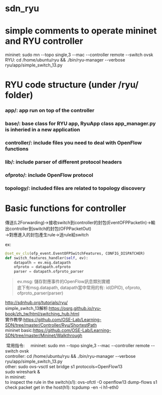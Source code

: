 # sdn_ryu
# simple comments to operate mininet and RYU controller    
mininet: sudo mn --topo single,3 --mac --controller remote --switch ovsk    
RYU: cd /home/ubuntu/ryu && ./bin/ryu-manager --verbose ryu/app/simple_switch_13.py    
# RYU code structure (under /ryu/ folder)    
### app/: app run on top of the controller  
### base/: base class for RYU app, RyuApp class app_manager.py is inheried in a new application  
### controller/: include files you need to deal with OpenFlow functions  
### lib/: include parser of different protocol headers  
### ofproto/: include OpenFlow protocol  
### topology/: included files are related to topology discovery  
# Basic functions for controller  
傳送(L2Forwarding)->接收switch到controller的封包(EventOFPPacketIn)->輸出controller到switch的封包(OFPPacketOut)  
->對應進入的封包產生rule->送rule給switch  

ex:  
```python
@set_ev_cls(ofp_event.EventOFPSwitchFeatures, CONFIG_DISPATCHER)    
def switch_features_handler(self, ev):    
    datapath = ev.msg.datapath    
    ofproto = datapath.ofproto    
    parser = datapath.ofproto_parser    
```    
>ev.msg: 儲存對應事件的OpenFlow訊息類別實體    
>底下有msg.datapath, datapath當中常用的有: id(DPID), ofproto, ofproto_parser(parser)    

http://sdnhub.org/tutorials/ryu/    
simple_switch_13解析:https://osrg.github.io/ryu-book/zh_tw/html/switching_hub.html    
實作教學:https://github.com/OSE-Lab/Learning-SDN/tree/master/Controller/Ryu/ShortestPath    
mininet basic:https://github.com/OSE-Lab/Learning-SDN/tree/master/Mininet/Walkthrough    


  常用指令:    
  mininet: sudo mn --topo single,3 --mac --controller remote --switch ovsk    
  controller: cd /home/ubuntu/ryu && ./bin/ryu-manager --verbose ryu/app/simple_switch_13.py    
  other: sudo ovs-vsctl set bridge s1 protocols=OpenFlow13    
  sudo wireshark &    
  in mininet:   
  to inspect the rule in the switch(s1): ovs-ofctl -O openflow13 dump-flows s1    
  check packet get in the host(h1): tcpdump -en -i h1-eth0
  
  

